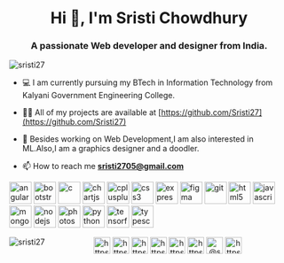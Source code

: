 <h1 align="center">Hi 👋, I'm Sristi Chowdhury</h1>
<h3 align="center">A passionate Web developer and designer from India.</h3>

<p align="left"> <img src="https://komarev.com/ghpvc/?username=sristi27" alt="sristi27" /> </p>

- 💻 I am currently pursuing my BTech in Information Technology from Kalyani Government Engineering College.

- 👨‍💻 All of my projects are available at [https://github.com/Sristi27](https://github.com/Sristi27)

- 💬 Besides working on Web Development,I am also interested in ML.Also,I am a graphics designer and a doodler.

- 📫 How to reach me **sristi2705@gmail.com**

<p align="left"><img src="https://devicons.github.io/devicon/devicon.git/icons/angularjs/angularjs-original.svg" alt="angularjs" width="40" height="40"/> <img src="https://devicons.github.io/devicon/devicon.git/icons/bootstrap/bootstrap-plain.svg" alt="bootstrap" width="40" height="40"/> <img src="https://devicons.github.io/devicon/devicon.git/icons/c/c-original.svg" alt="c" width="40" height="40"/> <img src="https://www.chartjs.org/media/logo-title.svg" alt="chartjs" width="40" height="40"/> <img src="https://devicons.github.io/devicon/devicon.git/icons/cplusplus/cplusplus-original.svg" alt="cplusplus" width="40" height="40"/> <img src="https://devicons.github.io/devicon/devicon.git/icons/css3/css3-original-wordmark.svg" alt="css3" width="40" height="40"/> <img src="https://devicons.github.io/devicon/devicon.git/icons/express/express-original-wordmark.svg" alt="express" width="40" height="40"/> <img src="https://www.vectorlogo.zone/logos/figma/figma-icon.svg" alt="figma" width="40" height="40"/> <img src="https://www.vectorlogo.zone/logos/git-scm/git-scm-icon.svg" alt="git" width="40" height="40"/> <img src="https://devicons.github.io/devicon/devicon.git/icons/html5/html5-original-wordmark.svg" alt="html5" width="40" height="40"/> <img src="https://devicons.github.io/devicon/devicon.git/icons/javascript/javascript-original.svg" alt="javascript" width="40" height="40"/> <img src="https://devicons.github.io/devicon/devicon.git/icons/mongodb/mongodb-original-wordmark.svg" alt="mongodb" width="40" height="40"/> <img src="https://devicons.github.io/devicon/devicon.git/icons/nodejs/nodejs-original-wordmark.svg" alt="nodejs" width="40" height="40"/> <img src="https://devicons.github.io/devicon/devicon.git/icons/photoshop/photoshop-plain.svg" alt="photoshop" width="40" height="40"/> <img src="https://devicons.github.io/devicon/devicon.git/icons/python/python-original.svg" alt="python" width="40" height="40"/> <img src="https://www.vectorlogo.zone/logos/tensorflow/tensorflow-icon.svg" alt="tensorflow" width="40" height="40"/> <img src="https://devicons.github.io/devicon/devicon.git/icons/typescript/typescript-original.svg" alt="typescript" width="40" height="40"/></p><img align="left" src="https://github-readme-stats.vercel.app/api/top-langs/?username=sristi27&layout=compact&hide=html" alt="sristi27" />



<p align="center">
<a href="https://codepen.io/https://codepen.io/sristi27" target="blank"><img align="center" src="https://cdn.jsdelivr.net/npm/simple-icons@3.0.1/icons/codepen.svg" alt="https://codepen.io/sristi27" height="30" width="30" /></a>
<a href="https://dev.to/https://dev.to/sristi27" target="blank"><img align="center" src="https://cdn.jsdelivr.net/npm/simple-icons@3.0.1/icons/dev-dot-to.svg" alt="https://dev.to/sristi27" height="30" width="30" /></a>
<a href="https://linkedin.com/in/https://www.linkedin.com/in/sristi-chowdhury-3660941a5/" target="blank"><img align="center" src="https://cdn.jsdelivr.net/npm/simple-icons@3.0.1/icons/linkedin.svg" alt="https://www.linkedin.com/in/sristi-chowdhury-3660941a5/" height="30" width="30" /></a>
<a href="https://fb.com/https://www.facebook.com/sristi.chowdhury.796/" target="blank"><img align="center" src="https://cdn.jsdelivr.net/npm/simple-icons@3.0.1/icons/facebook.svg" alt="https://www.facebook.com/sristi.chowdhury.796/" height="30" width="30" /></a>
<a href="https://instagram.com/https://www.instagram.com/doodlesbysristi/" target="blank"><img align="center" src="https://cdn.jsdelivr.net/npm/simple-icons@3.0.1/icons/instagram.svg" alt="https://www.instagram.com/doodlesbysristi/" height="30" width="30" /></a>
<a href="https://dribbble.com/https://dribbble.com/sri27" target="blank"><img align="center" src="https://cdn.jsdelivr.net/npm/simple-icons@3.0.1/icons/dribbble.svg" alt="https://dribbble.com/sri27" height="30" width="30" /></a>
<a href="https://medium.com/@sristi2705" target="blank"><img align="center" src="https://cdn.jsdelivr.net/npm/simple-icons@3.0.1/icons/medium.svg" alt="@sristi2705" height="30" width="30" /></a>
<a href="https://www.youtube.com/c/https://www.youtube.com/channel/uchqoco6wbb8s4ptp8jgstnw" target="blank"><img align="center" src="https://cdn.jsdelivr.net/npm/simple-icons@3.0.1/icons/youtube.svg" alt="https://www.youtube.com/channel/uchqoco6wbb8s4ptp8jgstnw" height="30" width="30" /></a>
</p>
